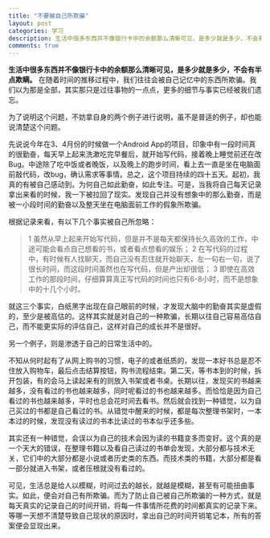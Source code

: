 ```yaml
---
title: "不要被自己所欺骗"
layout: post
categories: 学习
description: 生活中很多东西并不像银行卡中的余额那么清晰可见，是多少就是多少，不会有半点欺瞒。
comments: true
---
```


**生活中很多东西并不像银行卡中的余额那么清晰可见，是多少就是多少，不会有半点欺瞒。** 在随着时间的推移过程中，我们往往会被自己记忆中的东西所欺骗。我们以为那是全部，其实那只是过往事物的一点点，更多的细节与事实已经被我们遗忘。

为了说明这个问题，不妨拿自身的两个例子进行说明，虽不是普适的例子，却也能说清楚这个问题。

先说说今年在3、4月份的时候做一个Android App的项目，印象中有一段时间真的很勤奋，每天早上起来洗漱吃完早餐后，就开始写代码，接着晚上睡觉前还在改Bug。中途除了吃中饭或者晚饭，以及晚上的跑步时间，看上去一直是坐在电脑面前敲代码，改bug，确认需求等事情。总之，这个项目持续的四十五天。起初，我真的有被自己感动到。为何自己如此勤奋，如此专注。可是，当我将自己每天记录拿出来看的时候，我一下被拉回了现实。发现自己并没有想象中的那么勤奋，而是被一小段时间的勤奋以及整天坐在电脑面前工作的假象所欺骗。

根据记录来看，有以下几个事实被自己所忽略：

> 1 虽然从早上起来开始写代码，但是并不是每天都保持长久高效的工作，中途可能会看点自己想看的书，或者看点想看的娱乐；
> 2 在写代码的过程中，有时候有人找聊天，而自己没有忍住就开始聊天，左一句右一句，说了很长时间，而这段时间虽然也在写代码，但是产出却很低；
> 3 即使在高效工作的那段时间，仔细算算真正写代码的时间也只有6-8小时，而不是想象中的十几个小时。

就这三个事实，白纸黑字出现在自己眼前的时候，才发现大脑中的勤奋其实是虚假的，至少是被高估的。这样其实就是对自己的一种欺骗，长期以往自己容易高估自己，而不能更实际的评估自己，这样对自己的成长并不是很好。

另一个例子，则是渗透于自己的日常生活中的。

不知从何时起有了从网上购书的习惯，电子的或者纸质的，发现一本好书总是忍不住放入购物车，最后点击结算按钮，购书流程结束。第二天，等书本到的时候，拆开包装，有的会马上读起来有的则放入书架或者书桌。长期以往，发现买的书越来越多，没有看过的书也越来越多，同时呢看过的书也越来越多。而恰恰是因为自己看过的书也越来越多，平时也总会花时间去看书。然后就会找到一种错觉，以为自己买过的书都是自己看过的书。从错觉中醒来的时候，都是每次整理书架时，一本本过的时候，发现没有读过的书本比读过的书本似乎还多些。

其实还有一种错觉，会误以为自己的技术会因为读的书籍变多而变好。这个真的是一个天大的错误，在整理书籍以及看自己读过的书单会发现，大部分都与技术无关，它们中的大部分都是小说或者历史类的东西。而技术类的书籍，大部分都是看一部分就进入书架，或者压根就没有看过的。

可见，生活总是给人以模糊，时间过去的越长，就越是模糊，甚至有可能扭曲事实。如此，便会对自己有所欺骗。而为了防止自己被自己所欺骗的一种方式，就是每天真实的记录自己的时间开销，将每一件事情所花费的时间都真实的记录下来。等哪一天想不清楚导致自己现状的原因时，拿出自己的时间开销笔记本，所有的答案便会显现出来。
